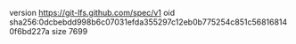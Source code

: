 version https://git-lfs.github.com/spec/v1
oid sha256:0dcbebdd998b6c07031efda355297c12eb0b775254c851c568168140f6bd227a
size 7699
